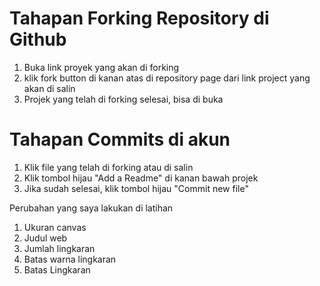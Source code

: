 # Tahapan Forking Repository di Github
1. Buka link proyek yang akan di forking
2. klik fork button di kanan atas di repository page dari link project yang akan di salin
3. Projek yang telah di forking selesai, bisa di buka

# Tahapan Commits di akun
1. Klik file yang telah di forking atau di salin
2. Klik tombol hijau "Add a Readme" di kanan bawah projek
3. Jika sudah selesai, klik tombol hijau "Commit new file"

Perubahan yang saya lakukan di latihan
1. Ukuran canvas
2. Judul web
3. Jumlah lingkaran
4. Batas warna lingkaran
5. Batas Lingkaran
